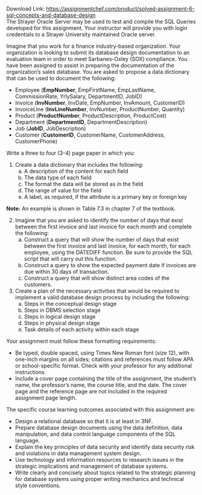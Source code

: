 Download Link: https://assignmentchef.com/product/solved-assignment-6-sql-concepts-and-database-design
<br>
The Strayer Oracle Server may be used to test and compile the SQL Queries developed for this assignment. Your instructor will provide you with login credentials to a Strayer University maintained Oracle server.

Imagine that you work for a finance industry-based organization. Your organization is looking to submit its database design documentation to an evaluation team in order to meet Sarbanes-Oxley (SOX) compliance. You have been assigned to assist in preparing the documentation of the organization’s sales database. You are asked to propose a data dictionary that can be used to document the following:

<ul type="disc">

 <li>Employee (<strong>EmpNumber</strong>, EmpFirstName, EmpLastName, CommissionRate, YrlySalary, DepartmentID, JobID)</li>

 <li>Invoice (<strong>InvNumber</strong>, InvDate, EmpNumber,  InvAmount, CustomerID)</li>

 <li>InvoiceLine (<strong>InvLineNumber</strong>, InvNumber,  ProductNumber, Quantity)</li>

 <li>Product (<strong>ProductNumber</strong>, ProductDescription, ProductCost)</li>

 <li>Department (<strong>DepartmentID</strong>, DepartmentDescription)</li>

 <li>Job (<strong>JobID</strong>, JobDescription)</li>

 <li>Customer (<strong>CustomerID</strong>, CustomerName, CustomerAddress, CustomerPhone)</li>

</ul>

Write a three to four (3-4) page paper in which you:

<ol start="1" type="1">

 <li>Create a data dictionary that includes the following:

  <ol start="1" type="a">

   <li>A description of the content for each field</li>

   <li>The data type of each field</li>

   <li>The format the data will be stored as in the field</li>

   <li>The range of value for the field</li>

   <li>A label, as required, if the attribute is a primary key or foreign key</li>

  </ol></li>

</ol>

<strong>Note:</strong> An example is shown in Table 7.3 in chapter 7 of the textbook.

<ol start="2" type="1">

 <li>Imagine that you are asked to identify the number of days that exist between the first invoice and last invoice for each month and complete the following:

  <ol start="1" type="a">

   <li>Construct a query that will show the number of days that exist between the first invoice and last invoice, for each month, for each employee, using the DATEDIFF function. Be sure to provide the SQL script that will carry out this function.</li>

   <li>Construct a query to show the expected payment date if invoices are due within 30 days of transaction.</li>

   <li>Construct a query that will show distinct area codes of the customers.</li>

  </ol></li>

 <li>Create a plan of the necessary activities that would be required to implement a valid database design process by including the following:

  <ol start="1" type="a">

   <li>Steps in the conceptual design stage</li>

   <li>Steps in DBMS selection stage</li>

   <li>Steps in logical design stage</li>

   <li>Steps in physical design stage</li>

   <li>Task details of each activity within each stage</li>

  </ol></li>

</ol>

Your assignment must follow these formatting requirements:

<ul type="disc">

 <li>Be typed, double spaced, using Times New Roman font (size 12), with one-inch margins on all sides; citations and references must follow APA or school-specific format. Check with your professor for any additional instructions.</li>

 <li>Include a cover page containing the title of the assignment, the student’s name, the professor’s name, the course title, and the date. The cover page and the reference page are not included in the required assignment page length.</li>

</ul>

The specific course learning outcomes associated with this assignment are:

<ul type="disc">

 <li>Design a relational database so that it is at least in 3NF.</li>

 <li>Prepare database design documents using the data definition, data manipulation, and data control language components of the SQL language.</li>

 <li>Explain the key principles of data security and identify data security risk and violations in data management system design.</li>

 <li>Use technology and information resources to research issues in the strategic implications and management of database systems.</li>

 <li>Write clearly and concisely about topics related to the strategic planning for database systems using proper writing mechanics and technical style conventions.</li>

</ul>